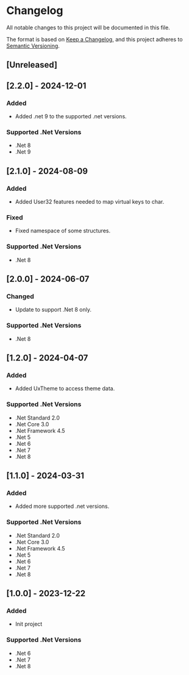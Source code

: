 # Changelog

All notable changes to this project will be documented in this file.

The format is based on [Keep a Changelog](https://keepachangelog.com/en/1.1.0/),
and this project adheres to [Semantic Versioning](https://semver.org/spec/v2.0.0.html).

## [Unreleased]

## [2.2.0] - 2024-12-01
### Added
- Added .net 9 to the supported .net versions.
### Supported .Net Versions
- .Net 8
- .Net 9

## [2.1.0] - 2024-08-09
### Added
- Added User32 features needed to map virtual keys to char.
### Fixed
- Fixed namespace of some structures.
### Supported .Net Versions
- .Net 8

## [2.0.0] - 2024-06-07
### Changed
- Update to support .Net 8 only.
### Supported .Net Versions
- .Net 8

## [1.2.0] - 2024-04-07
### Added
- Added UxTheme to access theme data.
### Supported .Net Versions
- .Net Standard 2.0
- .Net Core 3.0
- .Net Framework 4.5
- .Net 5
- .Net 6
- .Net 7
- .Net 8

## [1.1.0] - 2024-03-31
### Added
- Added more supported .net versions.
### Supported .Net Versions
- .Net Standard 2.0
- .Net Core 3.0
- .Net Framework 4.5
- .Net 5
- .Net 6
- .Net 7
- .Net 8

## [1.0.0] - 2023-12-22
### Added
- Init project
### Supported .Net Versions
- .Net 6
- .Net 7
- .Net 8
